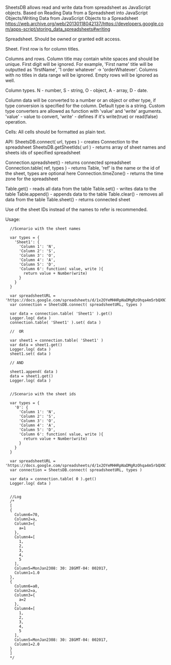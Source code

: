 SheetsDB allows read and write data from spreadsheet as JavaScript objects.
Based on Reading Data from a Spreadsheet into JavaScript Objects/Writing Data from JavaScript Objects to a Spreadsheet
https://web.archive.org/web/20130118042137/https://developers.google.com/apps-script/storing_data_spreadsheets#writing

Spreadsheet.
Should be owned or granted edit access.

Sheet.
First row is for column titles.

Columns and rows.
Column title may contain white spaces and should be unique. First digit will be ignored.
For example, 'First name' title will be outputted as 'firstName', '1 order whatever' -> 'orderWhatever'. 
Columns with no titles in data range will be ignored. Empty rows will be ignored as well.

Column types.
N - number,
S - string,
O - object,
A - array,
D - date.

Column data will be converted to a number or an object or other type, if type conversion is specified for the column.
Default type is a string. 
Custom type converters are allowed as function with 'value' and 'write' arguments.
'value' - value to convert,
'write' - defines if it's write(true) or read(false) operation.

Cells: 
All cells should be formatted as plain text.

API:
SheetsDB.connect( url, types ) - creates Connection to the spreadsheet
SheetsDB.getSheetIds( url ) - returns array of sheet names and sheets ids of specified spreadsheet

Connection.spreadsheet() - returns connected spreadsheet
Connection.table( ref, types ) - returns Table, 'ref' is the name or the id of the sheet, types are optional here
Connection.timeZone() - returns the time zone for the spreadsheet

Table.get() - reads all data from the table
Table.set() - writes data to the table
Table.append() - appends data to the table
Table.clear() - removes all data from the table
Table.sheet() - returns connected sheet


Use of the sheet IDs instead of the names to refer is recommended.

Usage:
```
  //Scenario with the sheet names
	
  var types = {
    'Sheet1': {
      'Column 1': 'N',
      'Column 2': 'S',
      'Column 3': 'O',
      'Column 4': 'A',
      'Column 5': 'D',
      'Column 6': function( value, write ){
        return value + Number(write)
      }
    }
  }

  var spreadsheetURL = 'https://docs.google.com/spreadsheets/d/1x2OYeMHHRpNaDMgRzOhqa4m5rbQXN7lcPG1GprVtRTI/'
  var connection = SheetsDB.connect( spreadsheetURL, types )
  
  var data = connection.table( 'Sheet1' ).get()
  Logger.log( data )
  connection.table( 'Sheet1' ).set( data )
  
  //  OR
  
  var sheet1 = connection.table( 'Sheet1' )
  var data = sheet1.get()
  Logger.log( data )
  sheet1.set( data )
  
  // AND
  
  sheet1.append( data )
  data = sheet1.get()
  Logger.log( data )
  
  
  //Scenario with the sheet ids
  
  var types = {
    '0': {
      'Column 1': 'N',
      'Column 2': 'S',
      'Column 3': 'O',
      'Column 4': 'A',
      'Column 5': 'D',
      'Column 6': function( value, write ){
        return value + Number(write)
      }
    }
  }
  
  var spreadsheetURL = 'https://docs.google.com/spreadsheets/d/1x2OYeMHHRpNaDMgRzOhqa4m5rbQXN7lcPG1GprVtRTI/'
  var connection = SheetsDB.connect( spreadsheetURL, types )
  
  var data = connection.table( 0 ).get()
  Logger.log( data )
  
  
  //Log
  /*
  [
  {
    Column6=70,
    Column2=a,
    Column3={
      a=1
    },
    Column4=[
      1,
      2,
      3,
      4,
      5
    ],
    Column5=MonJan2308: 30: 28GMT-04: 002017,
    Column1=1.0
  },
  {
    Column6=a0,
    Column2=a,
    Column3={
      a=2
    },
    Column4=[
      1,
      2,
      3,
      4,
      5
    ],
    Column5=MonJan2308: 30: 28GMT-04: 002017,
    Column1=2.0
  }
  ]
  */
```









